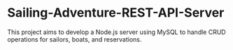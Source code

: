 # Sailing-Adventure-REST-API-Server
This project aims to develop a Node.js server using MySQL to handle CRUD operations for sailors, boats, and reservations.
